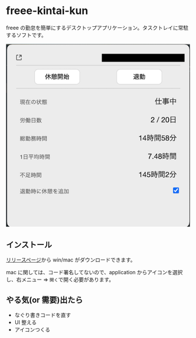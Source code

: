 # freee-kintai-kun

freee の勤怠を簡単にするデスクトップアプリケーション。タスクトレイに常駐するソフトです。

![](./media/screen.png)

## インストール

[リリースページ](https://github.com/hiroppy/freee-kintai-kun/releases)から win/mac がダウンロードできます。

mac に関しては、コード署名してないので、application からアイコンを選択し、右メニュー => `開く`で開く必要があります。

## やる気(or 需要)出たら

- なぐり書きコードを直す
- UI 整える
- アイコンつくる
